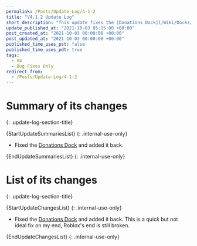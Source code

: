 ```yaml
---
permalink: /Posts/Update-Log/4-1-2
title: "V4.1.2 Update Log"
short_description: "This update fixes the [Donations Dock](/Wiki/Docks/Donation-Dock)."
update_published_at: "2021-10-03 05:15:00 +00:00"
post_created_at: "2021-10-03 00:00:00 +00:00"
post_updated_at: "2021-10-03 00:00:00 +00:00"
published_time_uses_pst: false
published_time_uses_pdt: true
tags:
  - V4
  - Bug Fixes Only
redirect_from:
  - /Posts/Update-Log/4-1-2
---
```


# Summary of its changes
{: .update-log-section-title}

{StartUpdateSummariesList}
{: .internal-use-only}

* Fixed the [Donations Dock](/Wiki/Docks/Donation-Dock) and added it back.

{EndUpdateSummariesList}
{: .internal-use-only}

# List of its changes
{: .update-log-section-title}

{StartUpdateChangesList}
{: .internal-use-only}

* Fixed the [Donations Dock](/Wiki/Docks/Donation-Dock) and added it back. This is a quick but not ideal fix on my end, Roblox's end is still broken.

{EndUpdateChangesList}
{: .internal-use-only}